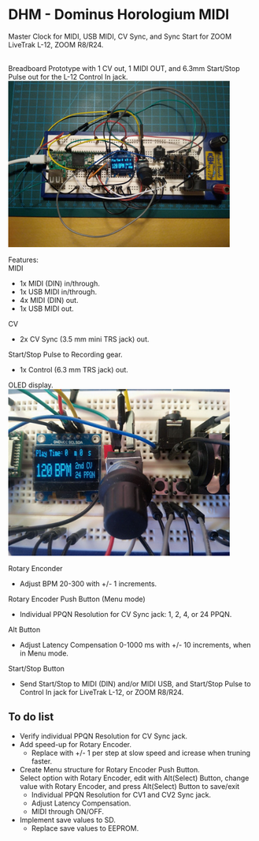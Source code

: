 # DHM - Dominus Horologium MIDI
Master Clock for MIDI, USB MIDI, CV Sync, and Sync Start for ZOOM LiveTrak L-12, ZOOM R8/R24.

<br/>Breadboard Prototype with 1 CV out, 1 MIDI OUT, and 6.3mm Start/Stop Pulse out for the L-12 Control In jack.
<img src="https://github.com/CrowStudio/DHM/blob/main/media/prototype_breadboard.jpg" alt="breadboard prototype" width="450">

Features:<br/>
MIDI 
 - 1x MIDI (DIN) in/through.
 - 1x USB MIDI in/through.
 - 4x MIDI (DIN) out.
 - 1x USB MIDI out.

CV
 - 2x CV Sync (3.5 mm mini TRS jack) out.
 
 Start/Stop Pulse to Recording gear.
 - 1x Control (6.3 mm TRS jack) out.
 
OLED display.<br/>
<img src="https://github.com/CrowStudio/DHM/blob/main/media/Main_screen.jpg" alt="closeup on display" width="450">

Rotary Enconder
 - Adjust BPM 20-300 with +/- 1 increments.<br/>

Rotary Encoder Push Button (Menu mode)
 - Individual PPQN Resolution for CV Sync jack: 1, 2, 4, or 24 PPQN.<br/>
 
Alt Button
 - Adjust Latency Compensation 0-1000 ms with +/- 10 increments, when in Menu mode.

Start/Stop Button
 - Send Start/Stop to MIDI (DIN) and/or MIDI USB, and Start/Stop Pulse to Control In jack for LiveTrak L-12, or ZOOM R8/R24.
  

## To do list
- Verify individual PPQN Resolution for CV Sync jack.
- Add speed-up for Rotary Encoder.
  - Replace with +/- 1 per step at slow speed and icrease when truning faster.
- Create Menu structure for Rotary Encoder Push Button.<br/>
  Select option with Rotary Encoder, edit with Alt(Select) Button, change value with Rotary Encoder, and press Alt(Select) Button to save/exit
  - Individual PPQN Resolution for CV1 and CV2 Sync jack.
  - Adjust Latency Compensation.
  - MIDI through ON/OFF.
- Implement save values to SD.
  - Replace save values to EEPROM. 

